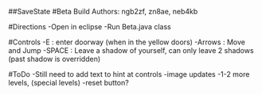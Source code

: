 ##SaveState
#Beta Build
Authors: ngb2zf, zn8ae, neb4kb

#Directions
-Open in eclipse 
-Run Beta.java class

#Controls
-E : enter doorway (when in the yellow doors)
-Arrows : Move and Jump
-SPACE : Leave a shadow of yourself, can only leave 2 shadows (past shadow is overridden)

#ToDo
-Still need to add text to hint at controls
-image updates
-1-2 more levels, (special levels)
-reset button?
